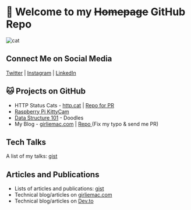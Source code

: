 # 👋 Welcome to my ~~Homepage~~ GitHub Repo 

![cat](https://girliemac.com/assets/images/articles/2016/08/dx-jamie-comic.jpg
)
## Connect Me on Social Media
[Twitter](https://twitter.com/girlie_mac) 
| [Instagram](https://www.instagram.com/girlie_mac/)
| [LinkedIn](https://linkedin.com/in/tomomi)

## 🐱 Projects on GitHub
- HTTP Status Cats - [http.cat](https://http.cat) | [Repo for PR](https://github.com/httpcats/http.cat)
- [Raspberry Pi KittyCam](https://github.com/girliemac/RPi-KittyCam)
- [Data Structure 101](https://github.com/girliemac/a-picture-is-worth-a-1000-words)  - Doodles
- My Blog - [girliemac.com](https://girliemac.com) | [Repo ](https://github.com/girliemac/girliemac.github.io) (Fix my typo & send me PR)

## Tech Talks

A list of my talks: [gist](https://gist.github.com/girliemac/6e650bb6d4e21b7e599da6e71b1b14de#file-conferences-md)

## Articles and Publications

- Lists of articles and publications: [gist](https://gist.github.com/girliemac/6e650bb6d4e21b7e599da6e71b1b14de)
- Technical blog/articles on [girliemac.com](https://girliemac.com)
- Technical blog/articles on [Dev.to](https://dev.to/girlie_mac)
